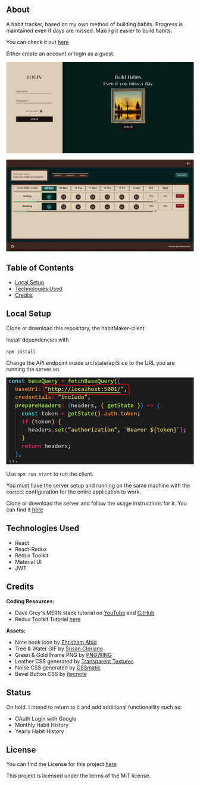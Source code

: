 ## About

A habit tracker, based on my own method of building habits. Progress is maintained even if days are missed. Making it easier to build habits. 

You can check it out [here](https://habitmaker.onrender.com)

Either create an account or login as a guest. 

![Alt text](<src/assets/Screenshot 2023-10-08 at 18-16-00 Habit Builder.png>)

![Alt text](<src/assets/Screenshot 2023-10-08 at 18-45-39 Habit Builder.png>)


## Table of Contents

- [Local Setup](#local-setup)
- [Technologies Used](#technologies-used)
- [Credits](#credits)

## Local Setup

Clone or download this repository, the habitMaker-client

Install dependencies with 

`npm install`

Change the API endpoint inside src/state/apiSlice to the URL you are running the server on.

![Alt text](image.png)

Use `npm run start` to run the client.

You must have the server setup and running on the same machine with the correct configuration for the entire application to work. 

Clone or download the server and follow the usage instructions for it. You can find it [here](https://github.com/naturalneuralnet/habitBuilder-server)


## Technologies Used

- React
- React-Redux 
- Redux Toolkit
- Material UI 
- JWT


## Credits

**Coding Resources:**
- Dave Grey's MERN stack tutorial on [YouTube](https://www.youtube.com/watch?v=CvCiNeLnZ00) and [GitHub](https://github.com/gitdagray/mern_stack_course)
- Redux Toolkit Tutorial [here](https://redux.js.org/tutorials/essentials/part-1-overview-concepts)


**Assets:**
- Note book icon by [Ehtisham Abid](https://www.flaticon.com/free-icons/note-book)
- Tree & Water GIF by [Susan Cipriano](https://pixabay.com/users/susan-lu4esm-7009216/?utm_source=link-attribution&utm_medium=referral&utm_campaign=animation&utm_content=8121) 
- Green & Gold Frame PNG by [PNGWING](https://www.pngwing.com/en/free-png-vaqyv)
- Leather CSS generated by [Transparent Textures](https://www.transparenttextures.com/)
- Noise CSS generated by [CSSmatic](https://www.cssmatic.com/noise-texture)
- Bevel Button CSS by [itecnote](https://itecnote.com/tecnote/css-how-to-achieve-this-bevel-button-in-css/)


## Status

On hold. I intend to return to it and add additional functionaility such as:
- OAuth Login with Google
- Monthly Habit History
- Yearly Habit History

## License

You can find the License for this project [here](LICENSE.md)

This project is licensed under the terms of the MIT license.